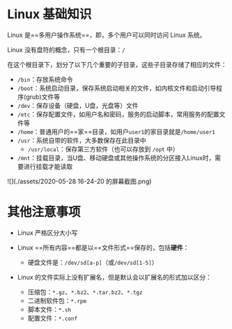 # Linux 基础知识

Linux 是==多用户操作系统==，即，多个用户可以同时访问 Linux 系统。

Linux 没有盘符的概念，只有一个根目录：`/`

在这个根目录下，划分了以下几个重要的子目录，这些子目录存储了相应的文件：

- `/bin`：存放系统命令
- `/boot`：系统启动目录，保存系统启动相关的文件，如内核文件和启动引导程序(grub)文件等
- `/dev`：保存设备（硬盘，U盘，光盘等）文件
- `/etc`：保存配置文件，如用户名和密码，服务的启动脚本，常用服务的配置文件等
- `/home`：普通用户的==家==目录，如用户`user1`的家目录就是`/home/user1`
- `/usr`：系统自带的软件，大多数保存在此目录中
  - `/usr/local`：保存第三方软件（也可以存放到 `/opt` 中）
- `/mnt`：挂载目录，当U盘、移动硬盘或其他操作系统的分区接入Linux时，需要进行挂载才能读取

![](./assets/2020-05-28 16-24-20 的屏幕截图.png)

# 其他注意事项

- Linux 严格区分大小写

- Linux ==所有内容==都是以==文件形式==保存的，包括**硬件**：
  - 硬盘文件是：`/dev/sd[a-p]`（或`/dev/sd[1-5]`）
- Linux 的文件实际上没有扩展名，但是默认会以扩展名的形式加以区分：
  - 压缩包：`*.gz`、`*.bz2`、`*.tar.bz2`、`*.tgz`
  - 二进制软件包：`*.rpm`
  - 脚本文件：`*.sh`
  - 配置文件：`*.conf`

